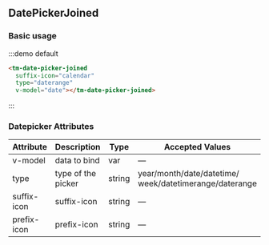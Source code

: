 <script>
  export default {
    data: function () {
      return {
        date: null
      }
    }
  }
</script>
## DatePickerJoined

### Basic usage

:::demo default

```html
<tm-date-picker-joined
  suffix-icon="calendar"
  type="daterange"
  v-model="date"></tm-date-picker-joined>

```
:::


### Datepicker Attributes
| Attribute      | Description          | Type      | Accepted Values       | Default  |
|---------- |-------------- |---------- |--------------------------------  |-------- |
| v-model | data to bind | var | — | — |
| type | type of the picker | string | year/month/date/datetime/ week/datetimerange/daterange | daterange |
| suffix-icon | suffix-icon | string | — | — |
| prefix-icon | prefix-icon | string | — | — |
